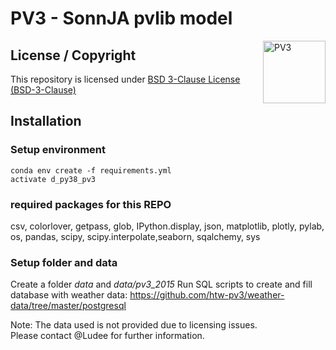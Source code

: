 # PV3 - SonnJA pvlib model

<a href="https://github.com/htw-pv3"><img align="right" width="100" height="100" src="https://avatars.githubusercontent.com/u/64144501?s=200&v=4" alt="PV3"></a>

## License / Copyright

This repository is licensed under [BSD 3-Clause License (BSD-3-Clause)](https://www.gnu.org/licenses/agpl-3.0.en.html)

## Installation

### Setup environment

`conda env create -f requirements.yml` <br>
`activate d_py38_pv3`

### required packages for this REPO

csv, colorlover, getpass, glob, IPython.display, json, matplotlib, plotly, pylab, os, pandas, scipy, scipy.interpolate,seaborn, sqalchemy, sys

### Setup folder and data

Create a folder _data_ and _data/pv3_2015_
Run SQL scripts to create and fill database with weather data: https://github.com/htw-pv3/weather-data/tree/master/postgresql

Note: The data used is not provided due to licensing issues. <br>
Please contact @Ludee for further information.



